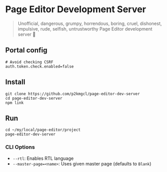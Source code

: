 # Page Editor Development Server

> Unofficial, dangerous, grumpy, horrendous, boring, cruel, dishonest, impulsive, rude, selfish, untrustworthy Page Editor development server 🦄

## Portal config

```
# Avoid checking CSRF
auth.token.check.enabled=false
```

## Install

```
git clone https://github.com/p2kmgcl/page-editor-dev-server
cd page-editor-dev-server
npm link
```

## Run

```
cd ~/my/local/page-editor/project
page-editor-dev-server
```

### CLI Options

- `--rtl`: Enables RTL language
- `--master-page=<name>`: Uses given master page (defaults to `Blank`)
